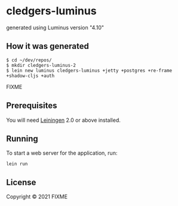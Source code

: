 # cledgers-luminus

generated using Luminus version "4.10"

## How it was generated

    $ cd ~/dev/repos/
    $ mkdir cledgers-luminus-2
    $ lein new luminus cledgers-luminus +jetty +postgres +re-frame +shadow-cljs +auth


FIXME

## Prerequisites

You will need [Leiningen][1] 2.0 or above installed.

[1]: https://github.com/technomancy/leiningen

## Running

To start a web server for the application, run:

    lein run 

## License

Copyright © 2021 FIXME
